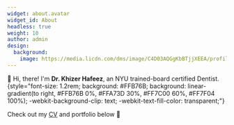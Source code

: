 ```yaml
---
widget: about.avatar
widget_id: About
headless: true
weight: 10
author: admin
design:
  background:
    image: https://media.licdn.com/dms/image/C4D03AQGgKbBTjjXEEA/profile-displayphoto-shrink_800_800/0/1628476913884?e=1684368000&v=beta&t=R5913rv9Piz_kjTb84n4RuDBXK8pL1Pbtt7hzCluWuU
---
```

👋 Hi, there! I'm **Dr. Khizer Hafeez**, an NYU trained-board certified Dentist.
{style="font-size: 1.2rem; background: #FFB76B; background: linear-gradient(to right, #FFB76B 0%, #FFA73D 30%, #FF7C00 60%, #FF7F04 100%); -webkit-background-clip: text; -webkit-text-fill-color: transparent;"} 

Check out my [CV](https://acrobat.adobe.com/link/track?uri=urn:aaid:scds:US:2dd235c6-bdf0-3b5b-9a84-3eb4aff5d137) and portfolio below 🦷